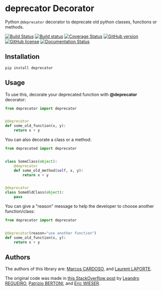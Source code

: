 # deprecator Decorator

Python ``@deprecator`` decorator to deprecate old python classes, functions or methods.

[![Build Status](https://travis-ci.com/tantale/deprecated.svg?branch=master)](https://travis-ci.com/tantale/deprecated)
[![Build status](https://ci.appveyor.com/api/projects/status/ctgktcdg2pf8lsxe?svg=true)](https://ci.appveyor.com/project/tantale/deprecated)
[![Coverage Status](https://coveralls.io/repos/github/tantale/deprecated/badge.svg?branch=master)](https://coveralls.io/github/tantale/deprecated?branch=master)
[![GitHub version](https://badge.fury.io/gh/tantale%2Fdeprecated.svg)](https://badge.fury.io/gh/tantale%2Fdeprecated)
[![GitHub license](https://img.shields.io/badge/license-MIT-blue.svg)](https://raw.githubusercontent.com/tantale/deprecated/master/LICENSE.rst)
[![Documentation Status](http://readthedocs.org/projects/deprecated/badge/?version=latest)](http://deprecated.readthedocs.io/en/latest/?badge=latest)

## Installation

```shell
pip install deprecator
```

## Usage

To use this, decorate your deprecated function with **@deprecator** decorator:

```python
from deprecator import deprecator


@deprecator
def some_old_function(x, y):
    return x + y
```

You can also decorate a class or a method:

```python
from deprecated import deprecator


class SomeClass(object):
    @deprecator
    def some_old_method(self, x, y):
        return x + y


@deprecator
class SomeOldClass(object):
    pass
```

You can give a "reason" message to help the developer to choose another function/class:

```python
from deprecator import deprecator


@deprecator(reason="use another function")
def some_old_function(x, y):
    return x + y
```

## Authors

The authors of this library are:
[Marcos CARDOSO](https://github.com/vrcmarcos), and
[Laurent LAPORTE](https://github.com/tantale).

The original code was made in [this StackOverflow post](https://stackoverflow.com/questions/2536307) by
[Leandro REGUEIRO](https://stackoverflow.com/users/1336250/leandro-regueiro),
[Patrizio BERTONI](https://stackoverflow.com/users/1315480/patrizio-bertoni), and
[Eric WIESER](https://stackoverflow.com/users/102441/eric).
